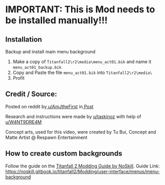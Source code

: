 # IMPORTANT: This is Mod needs to be installed manually!!!

## Installation
Backup and install main menu background
1.  Make a copy of `Titanfall2\r2\media\menu_act01.bik` and name it `menu_act01_backup.bik`
2.  Copy and  Paste the file `menu_act01.bik` into `Titanfall2\r2\media\`
3.  Profit

## Credit / Source:
Posted on reddit by[ u/AmJtheFirst](https://www.reddit.com/user/AmJtheFirst/) in[ Post](https://www.reddit.com/r/titanfall/comments/gy0sjy/custom_main_menu_background_for_pc_dl_link_and/)

Research and instructions were made by [u/taskinoz](https://www.reddit.com/user/taskinoz) with help of [u/W4NT9DRE4M](https://www.reddit.com/user/W4NT9DRE4M)

Concept arts, used for this video, were created by Tu Bui, Concept and Matte Artist @ Respawn Entertainment

## How to create custom backgrounds
Follow the guide on the [Titanfall 2 Modding Guide by NoSkill](https://noskill.gitbook.io/titanfall2/). Guide Link: https://noskill.gitbook.io/titanfall2/Modding/user-interface/menus/menu-background
